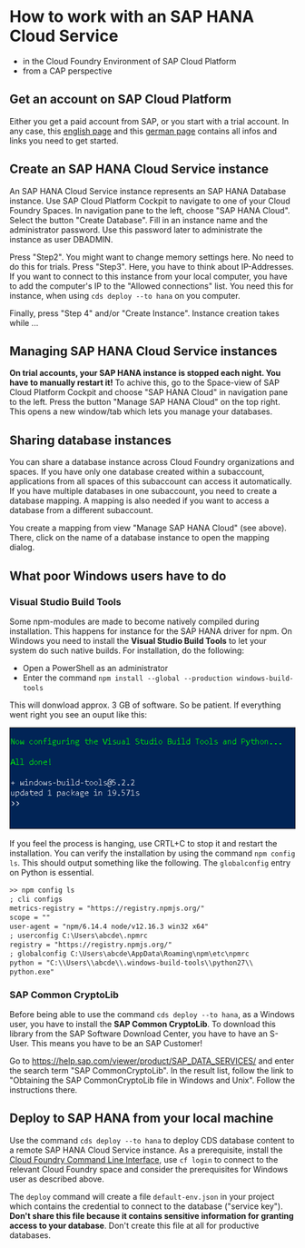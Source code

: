 # How to work with an SAP HANA Cloud Service
+ in the Cloud Foundry Environment of SAP Cloud Platform
+ from a CAP perspective

## Get an account on SAP Cloud Platform
Either you get a paid account from SAP, or you start with a trial account. In any case, this [english page](https://www.sap.com/products/cloud-platform.html) and this [german page](https://www.sap.com/germany/products/cloud-platform.html) contains all infos and links you need to get started.

## Create an SAP HANA Cloud Service instance
An SAP HANA Cloud Service instance represents an SAP HANA Database instance. Use SAP Cloud Platform Cockpit to navigate to one of your Cloud Foundry Spaces. In navigation pane to the left, choose "SAP HANA Cloud". Select the button "Create Database". Fill in an instance name and the administrator password. Use this password later to administrate the instance as user DBADMIN.

Press "Step2". You might want to change memory settings here. No need to do this for trials. Press "Step3". Here, you have to think about IP-Addresses. If you want to connect to this instance from your local computer, you have to add the computer's IP to the "Allowed connections" list. You need this for instance, when using ``cds deploy --to hana`` on you computer.

Finally, press "Step 4" and/or "Create Instance". Instance creation takes while ...

## Managing SAP HANA Cloud Service instances
**On trial accounts, your SAP HANA instance is stopped each night. You have to manually restart it!** To achive this, go to the Space-view of SAP Cloud Platform Cockpit and choose "SAP HANA Cloud" in navigation pane to the left. Press the button "Manage SAP HANA Cloud" on the top right. This opens a new window/tab which lets you manage your databases.

## Sharing database instances
You can share a database instance across Cloud Foundry organizations and spaces. If you have only one database created within a subaccount, applications from all spaces of this subaccount can access it automatically. If you have multiple databases in one subaccount, you need to create a database mapping. A mapping is also needed if you want to access a database from a different subaccount. 

You create a mapping from view "Manage SAP HANA Cloud" (see above). There, click on the name of a database instance to open the mapping dialog.


## What poor Windows users have to do

### Visual Studio Build Tools
Some npm-modules are made to become natively compiled during installation. This happens for instance for the SAP HANA driver for npm. On Windows you need to install the **Visual Studio Build Tools** to let your system do such native builds. For installation, do the following:

+ Open a PowerShell as an administrator
+ Enter the command ``npm install --global --production windows-build-tools``

This will donwload approx. 3 GB of software. So be patient. If everything went right you see an ouput like this:

![Success](assets/success.png)

If you feel the process is hanging, use CRTL+C to stop it and restart the installation. You can verify the installation by using the command ``npm config ls``. This should output something like the following. The ``globalconfig`` entry on Python is essential.

```
>> npm config ls
; cli configs
metrics-registry = "https://registry.npmjs.org/"
scope = ""
user-agent = "npm/6.14.4 node/v12.16.3 win32 x64"
; userconfig C:\Users\abcde\.npmrc
registry = "https://registry.npmjs.org/"
; globalconfig C:\Users\abcde\AppData\Roaming\npm\etc\npmrc
python = "C:\\Users\\abcde\\.windows-build-tools\\python27\\
python.exe"
```

### SAP Common CryptoLib
Before being able to use the command ``cds deploy --to hana``, as a Windows user, you have to install the **SAP Common CryptoLib**. To download this library from the SAP Software Download Center, you have to have an S-User. This means you have to be an SAP Customer!

Go to https://help.sap.com/viewer/product/SAP_DATA_SERVICES/ and enter the search term "SAP CommonCryptoLib". In the result list, follow the link to "Obtaining the SAP CommonCryptoLib file in Windows and Unix". Follow the instructions there.

## Deploy to SAP HANA from your local machine
Use the command ``cds deploy --to hana`` to deploy CDS database content to a remote SAP HANA Cloud Service instance. As a prerequisite, install the [Cloud Foundry Command Line Interface](https://docs.cloudfoundry.org/cf-cli/), use ``cf login`` to connect to the relevant Cloud Foundry space and consider the prerequisites for Windows user as described above.

The ``deploy`` command will create a file ``default-env.json`` in your project which contains the credential to connect to the database ("service key"). **Don't share this file because it contains sensitive information for granting access to your database**. Don't create this file at all for productive databases.
